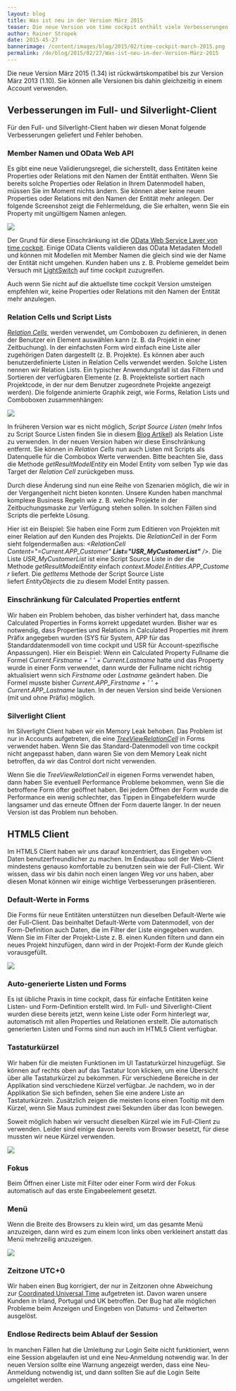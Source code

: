 ```yaml
---
layout: blog
title: Was ist neu in der Version März 2015
teaser: Die neue Version von time cockpit enthält viele Verbesserungen zur Benutzerfreundlichkeit der HTML5 Preview. Die wichtigste Neuerung sind die Tastaturkürzel, die die Verwendung des Web-Clients viel effizienter machen. Natürlich haben wir auch im Full- und Silverlight-Client wieder Verbesserungen geliefert.
author: Rainer Stropek
date: 2015-45-27
bannerimage: /content/images/blog/2015/02/time-cockpit-march-2015.png
permalink: /de/blog/2015/02/27/Was-ist-neu-in-der-Version-März-2015
---
```


<p class="showcase" xmlns="http://www.w3.org/1999/xhtml">Die neue Version März 2015 (1.34) ist rückwärtskompatibel bis zur Version März 2013 (1.10). Sie können alle Versionen bis dahin gleichzeitig in einem Account verwenden.</p><h2 xmlns="http://www.w3.org/1999/xhtml">Verbesserungen im Full- und Silverlight-Client</h2><p xmlns="http://www.w3.org/1999/xhtml">Für den Full- und Silverlight-Client haben wir diesen Monat folgende Verbesserungen geliefert und Fehler behoben.</p><h3 xmlns="http://www.w3.org/1999/xhtml">Member Namen und OData Web API</h3><p xmlns="http://www.w3.org/1999/xhtml">Es gibt eine neue Validierungsregel, die sicherstellt, dass Entitäten keine Properties oder Relations mit den Namen der Entität enthalten. Wenn Sie bereits solche Properties oder Relation in Ihrem Datenmodell haben, müssen Sie im Moment nichts ändern. Sie können aber keine neuen Properties oder Relations mit den Namen der Entität mehr anlegen. Der folgende Screenshot zeigt die Fehlermeldung, die Sie erhalten, wenn Sie ein Property mit ungültigem Namen anlegen.</p><p xmlns="http://www.w3.org/1999/xhtml">
  <img src="{{site.baseurl}}/content/images/blog/2015/02/SameNameProperty.png?mw=800" />
</p><p xmlns="http://www.w3.org/1999/xhtml">Der Grund für diese Einschränkung ist die <a href="http://help.timecockpit.com/?topic=html/5d6e34c5-3b08-4fa4-baa0-45eb707b6b78.htm" target="_blank">OData Web Service Layer von time cockpit</a>. Einige OData Clients validieren das OData Metadaten Modell und können mit Modellen mit Member Namen die gleich sind wie der Name der Entität nicht umgehen. Kunden haben uns z. B. Probleme gemeldet beim Versuch mit <a href="https://msdn.microsoft.com/de-de/library/ff851953.aspx">LightSwitch</a> auf time cockpit zuzugreifen.</p><p xmlns="http://www.w3.org/1999/xhtml">Auch wenn Sie nicht auf die aktuellste time cockpit Version umsteigen empfehlen wir, keine Properties oder Relations mit den Namen der Entität mehr anzulegen.</p><h3 xmlns="http://www.w3.org/1999/xhtml">Relation Cells und Script Lists</h3><p xmlns="http://www.w3.org/1999/xhtml">
  <a href="http://help.timecockpit.com/?topic=html/0bc0dca0-3146-0767-90a6-7b6eb5d4ee86.htm" target="_blank">
    <em>Relation Cells</em>
  </a> werden verwendet, um Comboboxen zu definieren, in denen der Benutzer ein Element auswählen kann (z. B. da Projekt in einer Zeitbuchung). In der einfachsten Form wird einfach eine Liste aller zugehörigen Daten dargestellt (z. B. Projekte). Es können aber auch benutzerdefinierte Listen in Relation Cells verwendet werden. Solche Listen nennen wir Relation Lists. Ein typischer Anwendungsfall ist das Filtern und Sortieren der verfügbaren Elemente (z. B. Projekteliste sortiert nach Projektcode, in der nur dem Benutzer zugeordnete Projekte angezeigt werden). Die folgende animierte Graphik zeigt, wie Forms, Relation Lists und Comboboxen zusammenhängen:</p><p xmlns="http://www.w3.org/1999/xhtml">
  <img src="{{site.baseurl}}/content/images/blog/2015/02/RelationListAnimated.png" />
</p><p xmlns="http://www.w3.org/1999/xhtml">In früheren Version war es nicht möglich, <em>Script Source Listen</em> (mehr Infos zu Script Source Listen finden Sie in diesem <a href="http://www.timecockpit.com/blog/2014/11/27/Why-You-Need-to-Sign-Your-Custom-Code">Blog Artikel</a>) als Relation Liste zu verwenden. In der neuen Version haben wir diese Einschränkung entfernt. Sie können in <em>Relation Cells</em> nun auch Listen mit Scripts als Datenquelle für die Combobox Werte verwenden. Bitte beachten Sie, dass die Methode <em>getResultModelEntity</em> ein Model Entity vom selben Typ wie das Target der <em>Relation Cell</em> zurückgeben muss.</p><p xmlns="http://www.w3.org/1999/xhtml">Durch diese Änderung sind nun eine Reihe von Szenarien möglich, die wir in der Vergangenheit nicht bieten konnten. Unsere Kunden haben manchmal komplexe Business Regeln wie z. B. welche Projekte in der Zeitbuchungsmaske zur Verfügung stehen sollen. In solchen Fällen sind Scripts die perfekte Lösung.</p><p xmlns="http://www.w3.org/1999/xhtml">Hier ist ein Beispiel: Sie haben eine Form zum Editieren von Projekten mit einer Relation auf den Kunden des Projekts. Die <em>RelationCell</em> in der Form sieht folgendermaßen aus: <em>&lt;RelationCell Content="=Current.APP_Customer" <strong>List="USR_MyCustomerList"</strong> /&gt;</em>. Die Liste <em>USR_MyCustomerList</em> ist eine Script Source Liste in der die Methode <em>getResultModelEntity</em> einfach <em>context.Model.Entities.APP_Customer</em> liefert. Die <em>getItems</em> Methode der Script Source Liste liefert <em>EntityObjects</em> die zu diesem Model Entity passen.</p><h3 xmlns="http://www.w3.org/1999/xhtml">Einschränkung für Calculated Properties entfernt</h3><p xmlns="http://www.w3.org/1999/xhtml">Wir haben ein Problem behoben, das bisher verhindert hat, dass manche Calculated Properties in Forms korrekt upgedatet wurden. Bisher war es notwendig, dass Properties und Relations in Calculated Properties mit ihrem Präfix angegeben wurden (SYS für System, APP für das Standarddatenmodell von time cockpit und USR für Account-spezifische Anpassungen). Hier ein Beispiel: Wenn ein Calculated Property Fullname die Formel <em>Current.Firstname + ' ' + Current.Lastname</em> hatte und das Property wurde in einer Form verwendet, dann wurde der Fullname nicht richtig aktualisiert wenn sich <em>Firstname</em> oder <em>Lastname</em> geändert haben. Die Formel musste bisher <em>Current.APP_Firstname + ' ' + Current.APP_Lastname</em> lauten. In der neuen Version sind beide Versionen (mit und ohne Präfix) möglich.</p><h3 xmlns="http://www.w3.org/1999/xhtml">Silverlight Client</h3><p xmlns="http://www.w3.org/1999/xhtml">Im Silverlight Client haben wir ein Memory Leak behoben. Das Problem ist nur in Accounts aufgetreten, die eine <a href="http://help.timecockpit.com/?topic=html/54273f29-ff88-3856-effc-86cdaf662f35.htm"><em>TreeViewRelationCell</em></a> in Forms verwendet haben. Wenn Sie das Standard-Datenmodell von time cockpit nicht angepasst haben, dann waren Sie von dem Memory Leak nicht betroffen, da wir das Control dort nicht verwenden.</p><p xmlns="http://www.w3.org/1999/xhtml">Wenn Sie die <em>TreeViewRelationCell</em> in eigenen Forms verwendet haben, dann haben Sie eventuell Performance Probleme bekommen, wenn Sie die betroffene Form öfter geöffnet haben. Bei jedem Öffnen der Form wurde die Performance ein wenig schlechter, das Tippen in Eingabefeldern wurde langsamer und das erneute Öffnen der Form dauerte länger. In der neuen Version ist das Problem nun behoben.</p><h2 xmlns="http://www.w3.org/1999/xhtml">HTML5 Client</h2><p xmlns="http://www.w3.org/1999/xhtml">Im HTML5 Client haben wir uns darauf konzentriert, das Eingeben von Daten benutzerfreundlicher zu machen. Im Endausbau soll der Web-Client mindestens genauso komfortable zu benutzen sein wie der Full-Client. Wir wissen, dass wir bis dahin noch einen langen Weg vor uns haben, aber diesen Monat können wir einige wichtige Verbesserungen präsentieren.</p><h3 xmlns="http://www.w3.org/1999/xhtml">Default-Werte in Forms</h3><p xmlns="http://www.w3.org/1999/xhtml">Die Forms für neue Entitäten unterstützen nun dieselben Default-Werte wie der Full-Client. Das beinhaltet Default-Werte vom Datenmodell, von der Form-Definition auch Daten, die im Filter der Liste eingegeben wurden. Wenn Sie im Filter der Projekt-Liste z. B. einen Kunden filtern und dann ein neues Projekt hinzufügen, dann wird in der Projekt-Form der Kunde gleich vorausgefüllt.</p><p xmlns="http://www.w3.org/1999/xhtml">
  <img src="{{site.baseurl}}/content/images/blog/2015/02/default-values.png" />
</p><h3 xmlns="http://www.w3.org/1999/xhtml">Auto-generierte Listen und Forms</h3><p xmlns="http://www.w3.org/1999/xhtml">Es ist übliche Praxis in time cockpit, dass für einfache Entitäten keine Listen- und Form-Definition erstellt wird. Im Full- und Silverlight-Client wurden diese bereits jetzt, wenn keine Liste oder Form hinterlegt war, automatisch mit allen Properties und Relationen erstellt. Die automatisch generierten Listen und Forms sind nun auch im HTML5 Client verfügbar.</p><h3 xmlns="http://www.w3.org/1999/xhtml">Tastaturkürzel</h3><p xmlns="http://www.w3.org/1999/xhtml">Wir haben für die meisten Funktionen im UI Tastaturkürzel hinzugefügt. Sie können auf rechts oben auf das Tastatur Icon klicken, um eine Übersicht über alle Tastaturkürzel zu bekommen. Für verschiedene Bereiche in der Applikation sind verschiedene Kürzel verfügbar. Je nachdem, wo in der Applikation Sie sich befinden, sehen Sie eine andere Liste an Tastaturkürzeln. Zusätzlich zeigen die meisten Icons einen Tooltip mit dem Kürzel, wenn Sie Maus zumindest zwei Sekunden über das Icon bewegen.</p><p xmlns="http://www.w3.org/1999/xhtml">Soweit möglich haben wir versucht dieselben Kürzel wie im Full-Client zu verwenden. Leider sind einige davon bereits vom Browser besetzt, für diese mussten wir neue Kürzel verwenden.</p><p xmlns="http://www.w3.org/1999/xhtml">
  <img src="{{site.baseurl}}/content/images/blog/2015/02/hotkeys.png" />
</p><h3 xmlns="http://www.w3.org/1999/xhtml">Fokus</h3><p xmlns="http://www.w3.org/1999/xhtml">Beim Öffnen einer Liste mit Filter oder einer Form wird der Fokus automatisch auf das erste Eingabeelement gesetzt.</p><h3 xmlns="http://www.w3.org/1999/xhtml">Menü</h3><p xmlns="http://www.w3.org/1999/xhtml">Wenn die Breite des Browsers zu klein wird, um das gesamte Menü anzuzeigen, dann wird es zum einem Icon links oben verkleinert anstatt das Menü mehrzeilig anzuzeigen.</p><p xmlns="http://www.w3.org/1999/xhtml">
  <img src="{{site.baseurl}}/content/images/blog/2015/02/burger-menu.png" />
</p><h3 xmlns="http://www.w3.org/1999/xhtml">Zeitzone UTC+0</h3><p xmlns="http://www.w3.org/1999/xhtml">Wir haben einen Bug korrigiert, der nur in Zeitzonen ohne Abweichung zur <a href="http://en.wikipedia.org/wiki/UTC%C2%B100:00">Coordinated Universal Time</a> aufgetreten ist. Davon waren unsere Kunden in Irland, Portugal und UK betroffen. Der Bug hat alle möglichen Probleme beim Anzeigen und Eingeben von Datums- und Zeitwerten ausgelöst.</p><h3 xmlns="http://www.w3.org/1999/xhtml">Endlose Redirects beim Ablauf der Session</h3><p xmlns="http://www.w3.org/1999/xhtml">In manchen Fällen hat die Umleitung zur Login Seite nicht funktioniert, wenn eine Session abgelaufen ist und eine Neu-Anmeldung notwendig war. In der neuen Version sollte eine Warnung angezeigt werden, dass eine Neu-Anmeldung notwendig ist, und dann sollten Sie auf die Login Seite umgeleitet werden.</p>